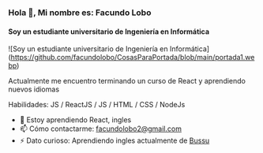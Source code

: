 ### Hola 👋, Mi nombre es: Facundo Lobo
#### Soy un estudiante universitario de Ingeniería en Informática
![Soy un estudiante universitario de Ingeniería en Informática] (https://github.com/facundolobo/CosasParaPortada/blob/main/portada1.webp)

Actualmente me encuentro terminando un curso de React y aprendiendo nuevos idiomas

Habilidades: JS / ReactJS / JS / HTML / CSS / NodeJs

- 🌱 Estoy aprendiendo React, ingles 
- 📫 Cómo contactarme: facundolobo2@gmail.com 
- ⚡ Dato curioso: Aprendiendo ingles actualmente de [Bussu](https://www.busuu.com)

    
    



